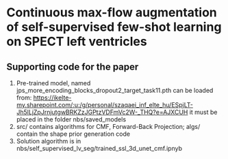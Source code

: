 # Continuous max-flow augmentation of self-supervised few-shot learning on SPECT left ventricles
## Supporting code for the paper

1. Pre-trained model, named jps_more_encoding_blocks_dropout2_target_task11.pth can be loaded from: https://ikelte-my.sharepoint.com/:u:/g/personal/szaqaei_inf_elte_hu/ESpjLT-Jh5lLjZpJrnjutgwBRKZzJGPtzVDFmVc2W-_THQ?e=AJXCUH it must be placed in the folder nbs/saved_models
2. src/ contains algorithms for CMF, Forward-Back Projection; algs/ contain the shape prior generation code
3. Solution algorithm is in nbs/self_supervised_lv_seg/trained_ssl_3d_unet_cmf.ipnyb